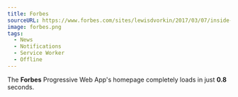 ```yaml
---
title: Forbes
sourceURL: https://www.forbes.com/sites/lewisdvorkin/2017/03/07/inside-forbes-voila-our-digital-future-starts-today-with-a-bold-new-mobile-site/
image: forbes.png
tags:
  - News
  - Notifications
  - Service Worker
  - Offline
---
```


The **Forbes** Progressive Web App's homepage completely loads in just 
**0.8** seconds.
